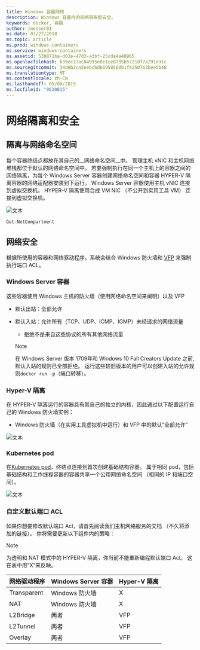 ```yaml
---
title: Windows 容器网络
description: Windows 容器内的网络隔离和安全。
keywords: docker, 容器
author: jmesser81
ms.date: 03/27/2018
ms.topic: article
ms.prod: windows-containers
ms.service: windows-containers
ms.assetid: 538871ba-d02e-47d3-a3bf-25cda4a40965
ms.openlocfilehash: b39ec17ac04995e8e1ce8795b5721df7a291e31c
ms.sourcegitcommit: 34d8b2ca5eebcbdb6958560b1f4250763bee5b48
ms.translationtype: MT
ms.contentlocale: zh-CN
ms.lasthandoff: 05/08/2019
ms.locfileid: "9620815"
---
```

# <a name="network-isolation-and-security"></a>网络隔离和安全

## <a name="isolation-with-network-namespaces"></a>隔离与网络命名空间

每个容器终结点都放在其自己的__网络命名空间__中。 管理主机 vNIC 和主机网络堆栈都位于默认的网络命名空间中。 若要强制执行在同一个主机上的容器之间的网络隔离，为每个 Windows Server 容器创建网络命名空间和容器 HYPER-V 隔离容器的网络适配器安装到下运行。 Windows Server 容器使用主机 vNIC 连接到虚拟交换机。 HYPER-V 隔离使用合成 VM NIC （不公开到实用工具 VM） 连接到虚拟交换机。

![文本](media/network-compartment-visual.png)

```powershell
Get-NetCompartment
```

## <a name="network-security"></a>网络安全

根据所使用的容器和网络驱动程序，系统会结合 Windows 防火墙和 [VFP](https://www.microsoft.com/research/project/azure-virtual-filtering-platform/) 来强制执行端口 ACL。

### <a name="windows-server-containers"></a>Windows Server 容器

这些容器使用 Windows 主机的防火墙（使用网络命名空间来阐明）以及 VFP

* 默认出站：全部允许
* 默认入站：允许所有（TCP、UDP、ICMP、IGMP）未经请求的网络流量
  * 拒绝不是来自这些协议的所有其他网络流量

  >[!NOTE]
  >在 Windows Server 版本 1709年和 Windows 10 Fall Creators Update 之前, 默认入站的规则已全部拒绝。 运行这些较旧版本的用户可以创建入站的允许规则``docker run -p``（端口转移）。

### <a name="hyper-v-isolation"></a>Hyper-V 隔离

在 HYPER-V 隔离运行的容器具有其自己的独立的内核，因此通过以下配置运行自己的 Windows 防火墙实例：

* Windows 防火墙（在实用工具虚拟机中运行）和 VFP 中的默认“全部允许”

![文本](media/windows-firewall-containers.png)

### <a name="kubernetes-pods"></a>Kubernetes pod

在[Kubernetes pod](https://kubernetes.io/docs/concepts/workloads/pods/pod/)，终结点连接到首次创建基础结构容器。 属于相同 pod，包括基础结构和工作线程容器的容器共享一个公用网络命名空间 （相同的 IP 和端口空间）。

![文本](media/pod-network-compartment.png)

### <a name="customizing-default-port-acls"></a>自定义默认端口 ACL

如果你想要修改默认端口 Acl，请首先阅读我们主机网络服务的文档 （不久将添加的链接）。 你将需要更新以下组件内的策略：

>[!NOTE]
>为透明和 NAT 模式中的 HYPER-V 隔离，你当前不能重新编程默认端口 Acl。 这在表中用“X”来反映。

| 网络驱动程序 | Windows Server 容器 | Hyper-V 隔离  |
| -------------- |-------------------------- | ------------------- |
| Transparent | Windows 防火墙 | X |
| NAT | Windows 防火墙 | X |
| L2Bridge | 两者 | VFP |
| L2Tunnel | 两者 | VFP |
| Overlay  | 两者 | VFP |